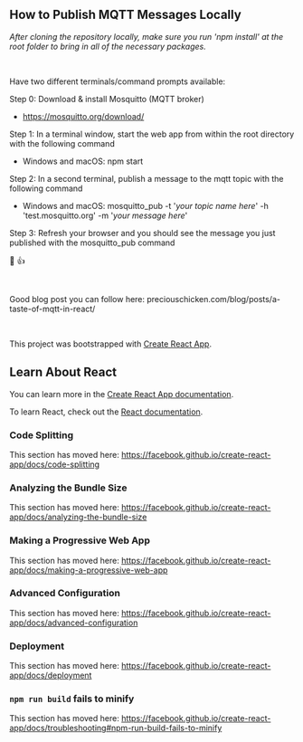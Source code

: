 ## How to Publish MQTT Messages Locally

*After cloning the repository locally, make sure you run 'npm install' at the root folder to bring in all of the necessary packages.*

<br />

Have two different terminals/command prompts available:

Step 0: Download & install Mosquitto (MQTT broker)
- https://mosquitto.org/download/

Step 1: In a terminal window, start the web app from within the root directory with the following command
- Windows and macOS: npm start

Step 2: In a second terminal, publish a message to the mqtt topic with the following command
- Windows and macOS: mosquitto_pub -t '*your topic name here*' -h 'test.mosquitto.org' -m '*your message here*'

Step 3: Refresh your browser and you should see the message you just published with the mosquitto_pub command

🥳   👍


<br />

Good blog post you can follow here: preciouschicken.com/blog/posts/a-taste-of-mqtt-in-react/


<br />


This project was bootstrapped with [Create React App](https://github.com/facebook/create-react-app).

## Learn About React

You can learn more in the [Create React App documentation](https://facebook.github.io/create-react-app/docs/getting-started).

To learn React, check out the [React documentation](https://reactjs.org/).

### Code Splitting

This section has moved here: https://facebook.github.io/create-react-app/docs/code-splitting

### Analyzing the Bundle Size

This section has moved here: https://facebook.github.io/create-react-app/docs/analyzing-the-bundle-size

### Making a Progressive Web App

This section has moved here: https://facebook.github.io/create-react-app/docs/making-a-progressive-web-app

### Advanced Configuration

This section has moved here: https://facebook.github.io/create-react-app/docs/advanced-configuration

### Deployment

This section has moved here: https://facebook.github.io/create-react-app/docs/deployment

### `npm run build` fails to minify

This section has moved here: https://facebook.github.io/create-react-app/docs/troubleshooting#npm-run-build-fails-to-minify
